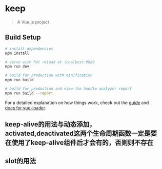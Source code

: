 # keep

> A Vue.js project

## Build Setup

``` bash
# install dependencies
npm install

# serve with hot reload at localhost:8080
npm run dev

# build for production with minification
npm run build

# build for production and view the bundle analyzer report
npm run build --report
```

For a detailed explanation on how things work, check out the [guide](http://vuejs-templates.github.io/webpack/) and [docs for vue-loader](http://vuejs.github.io/vue-loader).


## keep-alive的用法与动态添加，activated,deactivated这两个生命周期函数一定是要在使用了keep-alive组件后才会有的，否则则不存在
## slot的用法